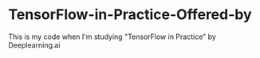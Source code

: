 # TensorFlow-in-Practice-Offered-by
This is my code when I'm studying "TensorFlow in Practice" by Deeplearning.ai
